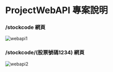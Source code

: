 # __ProjectWebAPI__ 專案說明
### /stockcode 網頁
![webapi1](https://github.com/JHAIPINHAO/__ProjectWebAPI__/assets/128681146/e2cbb20b-4f71-437f-aeec-6ff8e6a49746)
### /stockcode/(股票號碼1234) 網頁
![webapi2](https://github.com/JHAIPINHAO/__ProjectWebAPI__/assets/128681146/720c1ba1-475a-4a72-b201-efcc03fb8a4e)
